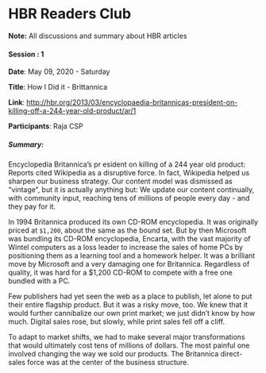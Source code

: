 # HBR Readers Club

**Note:** All discussions and summary about HBR articles




#### Session : 1

**Date**: May 09, 2020 - Saturday

**Title**: How I Did it - Brittannica

**Link**: http://hbr.org/2013/03/encyclopaedia-britannicas-president-on-killing-off-a-244-year-old-product/ar/1

**Participants**: Raja CSP

##### Summary:
Encyclopedia Britannica’s pr
esident on killing of a 244 year old product:
Reports cited Wikipedia as a disruptive force. In fact, Wikipedia helped us sharpen our business strategy. Our content model was dismissed as “vintage”, but it is actually anything but: We update our content continually, with community input, reaching tens of millions of people every day - and they pay for it.

In 1994 Britannica produced its own CD-ROM encyclopedia. It was originally priced at ```$1,200```, about the same as the bound set. But by then Microsoft was bundling its CD-ROM encyclopedia, Encarta, with the vast majority of Wintel computers as a loss leader to increase the sales of home PCs by positioning them as a learning tool and a homework helper. It was a brilliant move by Microsoft and a very damaging one for Britannica. Regardless of quality, it was hard for a $1,200 CD-ROM to compete with a free one bundled with a PC.

Few publishers had yet seen the web as a place to publish, let alone to put their entire flagship product. But it was a risky move, too. We knew that it would further cannibalize our own print market; we just didn’t know by how much. Digital sales rose, but slowly, while print sales fell off a cliff.

To adapt to market shifts, we had to make several major transformations that would ultimately cost tens of millions of dollars. The most painful one involved changing the way we sold our products. The Britannica direct-sales force was at the center of the business structure. 